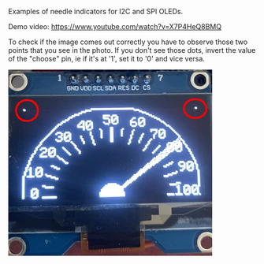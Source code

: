 Examples of needle indicators for I2C and SPI OLEDs.

Demo video: https://www.youtube.com/watch?v=X7P4HeQ8BMQ

To check if the image comes out correctly you have to observe those two points that you see in the photo. If you don't see those dots, invert the value of the "choose" pin, ie if it's at '1', set it to '0' and vice versa.

![](https://github.com/Democrito/repositorios/blob/master/OLED/Lines/img/dot_test.PNG)
